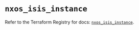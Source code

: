 # `nxos_isis_instance`

Refer to the Terraform Registry for docs: [`nxos_isis_instance`](https://registry.terraform.io/providers/ciscodevnet/nxos/0.5.10/docs/resources/isis_instance).
